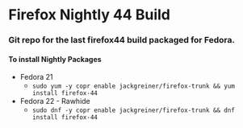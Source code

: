 # Firefox Nightly 44 Build #
### Git repo for the last firefox44 build packaged for Fedora. ###
#### To install Nightly Packages 
* Fedora 21
	* `sudo yum -y copr enable jackgreiner/firefox-trunk && yum install firefox-44`
* Fedora 22 - Rawhide
	* `sudo dnf -y copr enable jackgreiner/firefox-trunk && dnf install firefox-44`
